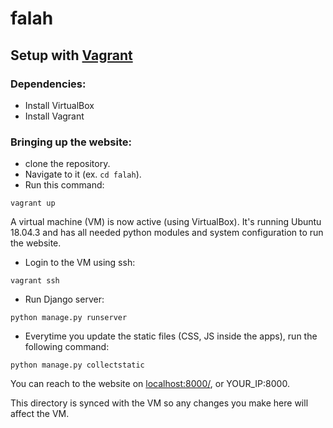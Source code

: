 # falah

## Setup with [Vagrant](https://www.vagrantup.com/)

### Dependencies:
- Install VirtualBox
- Install Vagrant

### Bringing up the website:

- clone the repository.
- Navigate to it (ex. ```cd falah```).
- Run this command:
```
vagrant up
```

A virtual machine (VM) is now active (using VirtualBox). It's running Ubuntu 18.04.3 
and has all needed python modules and system configuration to run the website.

- Login to the VM using ssh:

```
vagrant ssh
```

- Run Django server:
  
```
python manage.py runserver
```

- Everytime you update the static files (CSS, JS inside the apps), run the 
following command:

```
python manage.py collectstatic
```

You can reach to the website on [localhost:8000/](localhost:8000/), or YOUR_IP:8000.

This directory is synced with the VM so any changes you make here will affect 
the VM.
